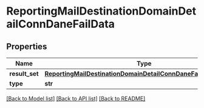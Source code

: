 # ReportingMailDestinationDomainDetailConnDaneFailData

## Properties
Name | Type | Description | Notes
------------ | ------------- | ------------- | -------------
**result_set** | [**ReportingMailDestinationDomainDetailConnDaneFailDataResultSet**](ReportingMailDestinationDomainDetailConnDaneFailDataResultSet.md) |  | [optional] 
**type** | **str** |  | [optional] 

[[Back to Model list]](../README.md#documentation-for-models) [[Back to API list]](../README.md#documentation-for-api-endpoints) [[Back to README]](../README.md)

